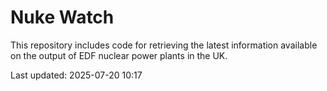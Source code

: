# Nuke Watch

This repository includes code for retrieving the latest information available on the output of EDF nuclear power plants in the UK.

Last updated: 2025-07-20 10:17